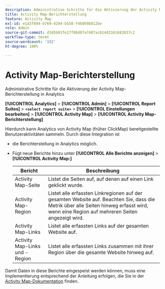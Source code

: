 ```yaml
---
description: Administrative Schritte für die Aktivierung der Activity Map-Berichterstellung in Analytics
title: Activity Map-Berichterstellung
feature: Activity Map
exl-id: e1d3f894-b769-4294-b550-f46869b812be
role: Admin
source-git-commit: d3d5b01fe17f88d07a748fac814d2161682837c2
workflow-type: tm+mt
source-wordcount: '152'
ht-degree: 100%

---
```


# Activity Map-Berichterstellung

Administrative Schritte für die Aktivierung der Activity Map-Berichterstellung in Analytics

**[!UICONTROL Analytics]** > **[!UICONTROL Admin]** > **[!UICONTROL Report Suites]** > **`<select report suite>`** > **[!UICONTROL Einstellungen bearbeiten]** > **[!UICONTROL Activity Map]** > **[!UICONTROL Activity Map-Berichterstellung]**

Hierdurch kann Analytics von Activity Map (früher ClickMap) bereitgestellte Benutzeraktivitäten sammeln. Durch diese Integration ist

* die Berichterstellung in Analytics möglich.
* Fügt neue Berichte hinzu unter **[!UICONTROL Alle Berichte anzeigen]** > **[!UICONTROL Activity Map:]**

  | Bericht | Beschreibung |
  |---|---|
  | Activity Map-Seite | Listet die Seiten auf, auf denen auf einen Link geklickt wurde. |
  | Activity Map-Region | Listet alle erfassten Linkregionen auf der gesamten Website auf. Beachten Sie, dass die Metrik über alle Seiten hinweg erfasst wird, wenn eine Region auf mehreren Seiten angezeigt wird. |
  | Activity Map-Links | Listet alle erfassten Links auf der gesamten Website auf. |
  | Activity Map-Links und -Region | Listet alle erfassten Links zusammen mit ihrer Region über die gesamte Website hinweg auf. |

Damit Daten in diese Berichte eingespeist werden können, muss eine Implementierung entsprechend der Anleitung erfolgen, die Sie in der [Activity Map-Dokumentation](https://experienceleague.adobe.com/docs/analytics/analyze/activity-map/activity-map.html?lang=de) finden.

<!--The content in this article is duplicated with the content in the Admin guide (activity-map.md)-->